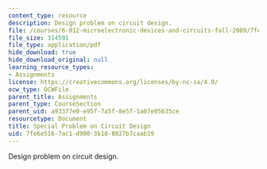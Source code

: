 ```yaml
---
content_type: resource
description: Design problem on circuit design.
file: /courses/6-012-microelectronic-devices-and-circuits-fall-2009/7fe6e5167ac1d9903b188027b7caab19_MIT6_012F09_design.pdf
file_size: 314591
file_type: application/pdf
hide_download: true
hide_download_original: null
learning_resource_types:
- Assignments
license: https://creativecommons.org/licenses/by-nc-sa/4.0/
ocw_type: OCWFile
parent_title: Assignments
parent_type: CourseSection
parent_uid: a93377e0-e95f-7a5f-8e5f-1a07e05635ce
resourcetype: Document
title: Special Problem on Circuit Design
uid: 7fe6e516-7ac1-d990-3b18-8027b7caab19
---
```

Design problem on circuit design.